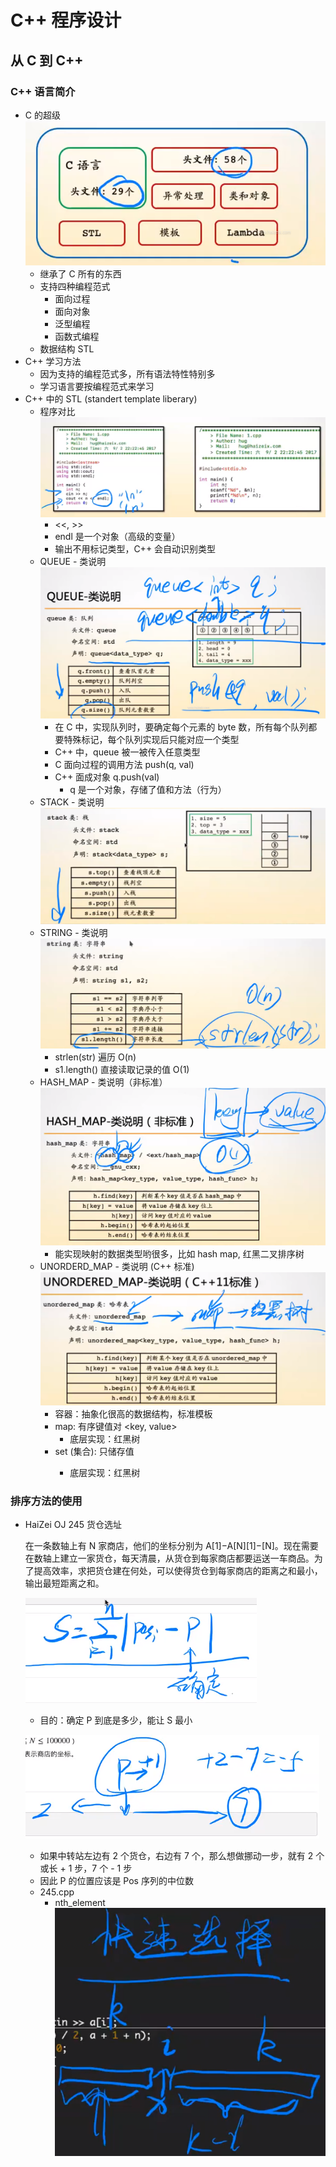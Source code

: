 # C++ 程序设计

## 从 C 到 C++

### C++ 语言简介

- C 的超级
  ![](./C01fromC2CPP/super_set.png)
  - 继承了 C 所有的东西
  - 支持四种编程范式
    - 面向过程
    - 面向对象
    - 泛型编程
    - 函数式编程
  - 数据结构 STL
- C++ 学习方法
  - 因为支持的编程范式多，所有语法特性特别多
  - 学习语言要按编程范式来学习
- C++ 中的 STL (standert template liberary)
  - 程序对比
    ![](./C01fromC2CPP/c_vs_cpp.png)
    - <<, >>
    - endl 是一个对象（高级的变量）
    - 输出不用标记类型，C++ 会自动识别类型
  - QUEUE - 类说明
    ![](./C01fromC2CPP/queue_cpp.png)
    - 在 C 中，实现队列时，要确定每个元素的 byte 数，所有每个队列都要特殊标记，每个队列实现后只能对应一个类型
    - C++ 中，queue 被一被传入任意类型
    - C 面向过程的调用方法 push(q, val)
    - C++ 面成对象 q.push(val)
      - q 是一个对象，存储了值和方法（行为）
  - STACK - 类说明
    ![](./C01fromC2CPP/stack_cpp.png)
  - STRING - 类说明
    ![](./C01fromC2CPP/string_cpp.png)
    - strlen(str) 遍历 O(n)
    - s1.length() 直接读取记录的值 O(1)
  - HASH_MAP - 类说明（非标准）
    ![](./C01fromC2CPP/hash_map_cpp.png)
    - 能实现映射的数据类型哟很多，比如 hash map, 红黑二叉排序树
  - UNORDERD_MAP - 类说明 (C++ 标准)
    ![](./C01fromC2CPP/unorderd_map_cpp.png)
    - 容器：抽象化很高的数据结构，标准模板
    - map: 有序键值对 <key, value>
      - 底层实现：红黑树
    - set (集合): 只储存值 <value>
      - 底层实现：红黑树

### 排序方法的使用

- HaiZei OJ 245 货仓选址

  在一条数轴上有 N 家商店，他们的坐标分别为 A[1]−A[N][1]−[N]。现在需要在数轴上建立一家货仓，每天清晨，从货仓到每家商店都要运送一车商品。为了提高效率，求把货仓建在何处，可以使得货仓到每家商店的距离之和最小，输出最短距离之和。

  ![](./C01fromC2CPP/HZOJ245_1.png)

  - 目的：确定 P 到底是多少，能让 S 最小

  ![](./C01fromC2CPP/HZOJ245_2.png)

  - 如果中转站左边有 2 个货仓，右边有 7 个，那么想做挪动一步，就有 2 个或长 + 1 步，7 个 - 1 步
  - 因此 P 的位置应该是 Pos 序列的中位数
  - 245.cpp
    - nth_element
      ![](./C01fromC2CPP/quick_select_nth_element.png)
